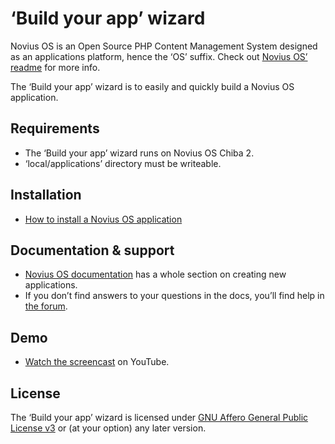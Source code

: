 # ‘Build your app’ wizard

Novius OS is an Open Source PHP Content Management System designed as an applications platform, hence the ‘OS’ suffix. Check out [Novius OS’ readme](http://github.com/novius-os/novius-os#readme) for more info.

The ‘Build your app’ wizard is to easily and quickly build a Novius OS application.

## Requirements

* The ‘Build your app’ wizard runs on Novius OS Chiba 2.
* ‘local/applications’ directory must be writeable.

## Installation

* [How to install a Novius OS application](http://community.novius-os.org/how-to-install-a-nos-app.html)

## Documentation & support

* [Novius OS documentation](http://docs.novius-os.org) has a whole section on creating new applications.
* If you don’t find answers to your questions in the docs, you’ll find help in [the forum](http://forums.novius-os.org/en).

## Demo

* [Watch the screencast](http://www.youtube.com/watch?v=A2_bfd6pCi4&list=PL49B38887F978ED5E) on YouTube.

## License

The ‘Build your app’ wizard is licensed under [GNU Affero General Public License v3](http://www.gnu.org/licenses/agpl-3.0.html) or (at your option) any later version.